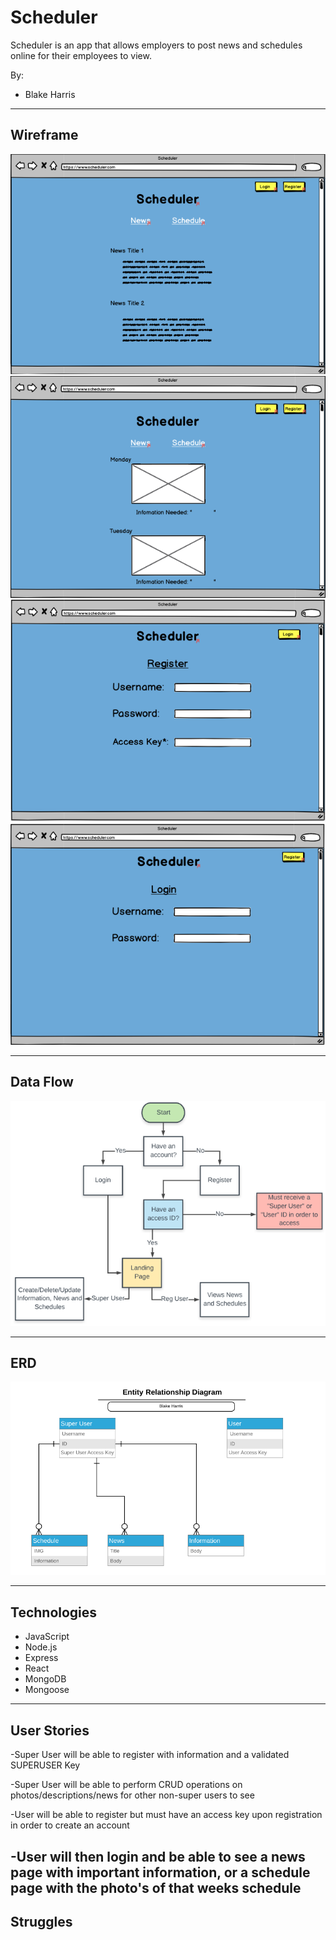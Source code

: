 # Scheduler
Scheduler is an app that allows employers to post news and schedules online for their employees to view.

By:
- Blake Harris
---

## Wireframe
![News Page](./images/news.png)
![Schedule Page](./images/schedule.png)
![Register Page](./images/register.png)
![Login Page](./images/login.png)

---
## Data Flow
![Login Page](./images/data-flow.png)

---
## ERD
![ERD](./images/erd.png)

---
## Technologies
- JavaScript
- Node.js
- Express
- React
- MongoDB
- Mongoose
---
## User Stories
-Super User will be able to register with information and a validated SUPERUSER Key

-Super User will be able to perform CRUD operations on photos/descriptions/news for other non-super users to see

-User will be able to register but must have an access key upon registration in order to create an account

-User will then login and be able to see a news page with important information, or a schedule page with the photo's of that weeks schedule
---
## Struggles

